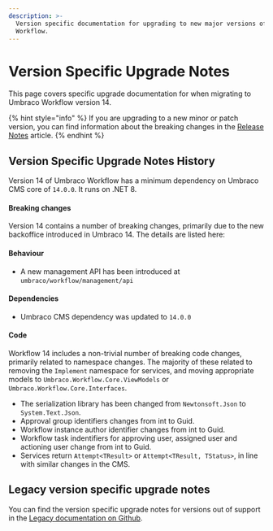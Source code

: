 ```yaml
---
description: >-
  Version specific documentation for upgrading to new major versions of Umbraco
  Workflow.
---
```


# Version Specific Upgrade Notes

This page covers specific upgrade documentation for when migrating to Umbraco Workflow version 14.

{% hint style="info" %}
If you are upgrading to a new minor or patch version, you can find information about the breaking changes in the [Release Notes](../release-notes.md) article.
{% endhint %}

## Version Specific Upgrade Notes History

Version 14 of Umbraco Workflow has a minimum dependency on Umbraco CMS core of `14.0.0`. It runs on .NET 8.

#### **Breaking changes**

Version 14 contains a number of breaking changes, primarily due to the new backoffice introduced in Umbraco 14. The details are listed here:

#### **Behaviour**

* A new management API has been introduced at `umbraco/workflow/management/api`

#### Dependencies

* Umbraco CMS dependency was updated to `14.0.0`

#### **Code**

Workflow 14 includes a non-trivial number of breaking code changes, primarily related to namespace changes. The majority of these related to removing the `Implement` namespace for services, and moving appropriate models to `Umbraco.Workflow.Core.ViewModels` or `Umbraco.Workflow.Core.Interfaces`.

* The serialization library has been changed from `Newtonsoft.Json` to `System.Text.Json`.
* Approval group identifiers changes from int to Guid.
* Workflow instance author identifier changes from int to Guid.
* Workflow task indentifiers for approving user, assigned user and actioning user change from int to Guid.
* Services return `Attempt<TResult>` or `Attempt<TResult, TStatus>`, in line with similar changes in the CMS.

## Legacy version specific upgrade notes

You can find the version specific upgrade notes for versions out of support in the [Legacy documentation on Github](https://github.com/umbraco/UmbracoDocs/tree/umbraco-eol-versions).
